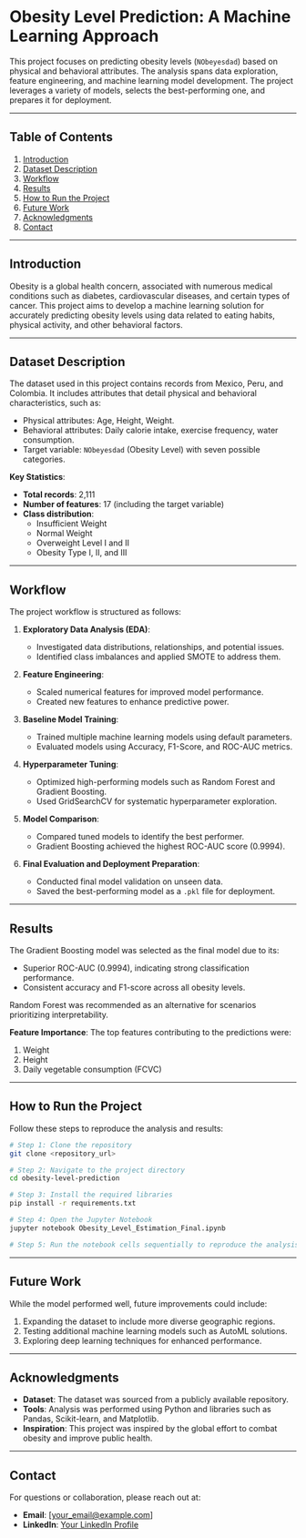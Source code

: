 # Obesity Level Prediction: A Machine Learning Approach

This project focuses on predicting obesity levels (`NObeyesdad`) based on physical and behavioral attributes. The analysis spans data exploration, feature engineering, and machine learning model development. The project leverages a variety of models, selects the best-performing one, and prepares it for deployment.

---

## Table of Contents
1. [Introduction](#introduction)
2. [Dataset Description](#dataset-description)
3. [Workflow](#workflow)
4. [Results](#results)
5. [How to Run the Project](#how-to-run-the-project)
6. [Future Work](#future-work)
7. [Acknowledgments](#acknowledgments)
8. [Contact](#contact)

---

## Introduction
Obesity is a global health concern, associated with numerous medical conditions such as diabetes, cardiovascular diseases, and certain types of cancer. This project aims to develop a machine learning solution for accurately predicting obesity levels using data related to eating habits, physical activity, and other behavioral factors.

---

## Dataset Description
The dataset used in this project contains records from Mexico, Peru, and Colombia. It includes attributes that detail physical and behavioral characteristics, such as:
- Physical attributes: Age, Height, Weight.
- Behavioral attributes: Daily calorie intake, exercise frequency, water consumption.
- Target variable: `NObeyesdad` (Obesity Level) with seven possible categories.

**Key Statistics**:
- **Total records**: 2,111
- **Number of features**: 17 (including the target variable)
- **Class distribution**:
  - Insufficient Weight
  - Normal Weight
  - Overweight Level I and II
  - Obesity Type I, II, and III

---

## Workflow
The project workflow is structured as follows:

1. **Exploratory Data Analysis (EDA)**:
   - Investigated data distributions, relationships, and potential issues.
   - Identified class imbalances and applied SMOTE to address them.

2. **Feature Engineering**:
   - Scaled numerical features for improved model performance.
   - Created new features to enhance predictive power.

3. **Baseline Model Training**:
   - Trained multiple machine learning models using default parameters.
   - Evaluated models using Accuracy, F1-Score, and ROC-AUC metrics.

4. **Hyperparameter Tuning**:
   - Optimized high-performing models such as Random Forest and Gradient Boosting.
   - Used GridSearchCV for systematic hyperparameter exploration.

5. **Model Comparison**:
   - Compared tuned models to identify the best performer.
   - Gradient Boosting achieved the highest ROC-AUC score (0.9994).

6. **Final Evaluation and Deployment Preparation**:
   - Conducted final model validation on unseen data.
   - Saved the best-performing model as a `.pkl` file for deployment.

---

## Results
The Gradient Boosting model was selected as the final model due to its:
- Superior ROC-AUC (0.9994), indicating strong classification performance.
- Consistent accuracy and F1-score across all obesity levels.

Random Forest was recommended as an alternative for scenarios prioritizing interpretability.

**Feature Importance**:
The top features contributing to the predictions were:
1. Weight
2. Height
3. Daily vegetable consumption (FCVC)

---

## How to Run the Project
Follow these steps to reproduce the analysis and results:

```bash
# Step 1: Clone the repository
git clone <repository_url>

# Step 2: Navigate to the project directory
cd obesity-level-prediction

# Step 3: Install the required libraries
pip install -r requirements.txt

# Step 4: Open the Jupyter Notebook
jupyter notebook Obesity_Level_Estimation_Final.ipynb

# Step 5: Run the notebook cells sequentially to reproduce the analysis and results

```

---

## Future Work
While the model performed well, future improvements could include:
1. Expanding the dataset to include more diverse geographic regions.
2. Testing additional machine learning models such as AutoML solutions.
3. Exploring deep learning techniques for enhanced performance.

---

## Acknowledgments
- **Dataset**: The dataset was sourced from a publicly available repository.
- **Tools**: Analysis was performed using Python and libraries such as Pandas, Scikit-learn, and Matplotlib.
- **Inspiration**: This project was inspired by the global effort to combat obesity and improve public health.

---

## Contact
For questions or collaboration, please reach out at:
- **Email**: [your_email@example.com]
- **LinkedIn**: [Your LinkedIn Profile](https://linkedin.com/in/yourprofile)
